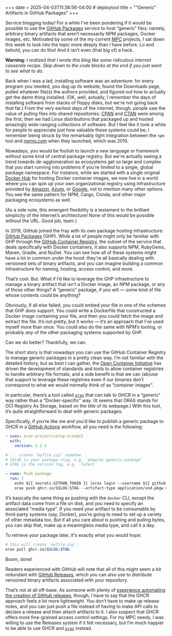 +++
date = 2025-04-03T11:38:56-04:00 # deploytool
title = "“Generic” Artifacts in GitHub Packages"
+++

Service blogging today! For a while I’ve been pondering if it would be possible
to use the [GitHub Packages][gp] service to host “generic” files: namely,
arbitrary binary artifacts that aren’t necessarily NPM packages, Docker images,
etc. Motivated by some of the my current [MPC] projects, I sat down this week to
look into the topic more deeply than I have before. Lo and behold, you can do
this! And it isn’t even (that big of) a hack.

[gp]: https://docs.github.com/en/packages
[MPC]: https://minorplanetcenter.net/

<!-- more -->

**Warning:** *I realized that I wrote this blog like some ridiculous internet
casserole recipe. Skip down to the code blocks at the end if you just want to
see what to do.*

Back when I was a lad, installing software was an adventure: for every program
you needed, you dug up its website, found the Downloads page, pulled whatever
file(s) the authors provided, and figured out how to actually get the damn thing
installed. (OK, well, actually, I remember the days of installing software from
stacks of floppy disks, but we're not going back *that* far.) From the very
earliest days of the internet, though, people saw the value of pulling files
into shared repositories: [CPAN] and [CTAN] were among the first; then we had
Linux distributions that packaged up and hosted amazingly wide-ranging
collections of software. But I feel like it took a while for people to
appreciate just how valuable these systems could be; I remember being struck by
the remarkably tight integration between the `npm` tool and [npmjs.com] when
they launched, which was 2010.

[CPAN]: https://www.cpan.org/
[CTAN]: https://ctan.org/
[npmjs.com]: https://www.npmjs.com/

Nowadays, you would be foolish to launch a new language or framework *without*
some kind of central package registry. But we're actually seeing a trend towards
*de*-agglomeration as ecosystems get so large and complex that you start running
into problems if you're limited to a single, global package namespace. For
instance, while we started with a single original [Docker Hub] for hosting
Docker container images, we now live in a world where you can spin up your own
organizational registry using infrastructure provided by [Amazon][ecr],
[Azure][acr], or [Google][gar], not to mention many other options. You see the
same pattern for NPM, Cargo, Conda, and other major packaging ecosystems as
well.

[Docker Hub]: https://hub.docker.com/
[ecr]: https://aws.amazon.com/ecr/
[acr]: https://azure.microsoft.com/en-us/products/container-registry
[gar]: https://cloud.google.com/artifact-registry/docs

(As a side note, this emergent flexibility is a testament to the brilliant
simplicity of the Internet’s architecture! None of this would be possible
without the URL. Good job, team.)

In 2019, GitHub joined the fray with its own package hosting infrastructure:
[GitHub Packages][gp] (GHP). While a lot of people might only be familiar with
GHP through the [GitHub Container Registry][ghcr], the subset of the service
that deals specifically with Docker containers, it also supports NPM, RubyGems,
Maven, Gradle, and NuGet. You can see how all of these systems might have a lot
in common under the hood: they're all basically dealing with versioned sets of
binary artifacts, and you can imagine building a common infrastructure for
naming, hosting, access control, and more.

[ghcr]: https://github.blog/news-insights/product-news/github-packages-container-registry-generally-available/

That’s cool. But. What if I’d like to leverage the GHP infrastructure to manage
a binary artifact that isn’t a Docker image, an NPM package, or any of those
other things? A “generic” package, if you will — some kind of file whose
contents could be anything?

Obviously, if all else failed, you could embed your file in one of the schemes
that GHP *does* support. You could write a Dockerfile that constructed a Docker
image containing your file, and then you could fetch the image and extract the
file. It’s not pretty, but it works — it’s an approach that I’ve used myself
more than once. You could also do the same with NPM’s tooling, or probably *any*
of the other packaging systems supported by GHP.

Can we do better? Thankfully, we can.

The short story is that nowadays you can use the GitHub Container Registry to
manage generic packages in a pretty clean way. I’m not familiar with the
detailed history, but as best I can gather, the [Open Container Initiative][oci]
has driven the development of standards and tools to allow container registries
to handle arbitrary file formats, and a side benefit is that we can (ab)use that
support to leverage these registries even if our binaries don’t correspond to
what we would normally think of as “container images”.

[oci]: https://opencontainers.org/

In particular, there’s a tool called [`oras`] that can talk to GHCR in a
“generic“ way rather than a “Docker-specific” way. (It seems that ORAS stands
for OCI Registry As Storage, based on the title of its webpage.) With this tool,
it’s quite straightforward to deal with generic packages.

[`oras`]: https://oras.land/

Specifically, if you’re like me and you’d like to publish a generic package to
GHCR in a [GitHub Actions][gha] workflow, all you need is the following:

[gha]: https://github.com/features/actions

```yaml
- uses: oras-project/setup-oras@v1
  with:
    version: 1.2.2

# ... create `myfile.zip` somehow
# $SLUG is your package slug, e.g. `pkgw/my-generic-package`
# $TAG is the version tag, e.g. `latest`

- name: Push package
  run: |
    echo ${{ secrets.GITHUB_TOKEN }} |oras login --username ${{ github.repository_owner }} --password-stdin ghcr.io
    oras push ghcr.io/$SLUG:$TAG --artifact-type application/vnd.pkgw myfile.zip
```

It’s basically the same thing as pushing with the `docker` CLI, except the
artifact data come from a file on disk, and you need to specify an associated
"media type". If you need your artifact to be consumable by third-party systems
(say, Docker), you’re going to need to set up a variety of other metadata too.
But if all you care about is pushing and pulling bytes, you can skip that, make
up a meaningless media type, and call it a day.

To retrieve your package later, it's exactly what you would hope:

```sh
# this will create `myfile.zip`:
oras pull ghcr.io/$SLUG:$TAG
```

Boom, done!

Readers experienced with GitHub will note that all of this might seem a bit
redundant with [GitHub Releases][ghr], which you can also use to distribute
versioned binary artifacts associated with your repository.

[ghr]: https://docs.github.com/en/repositories/releasing-projects-on-github/about-releases

That’s not at all off-base. As someone with plenty of [experience automating the
creation of GitHub releases][cranko], though, I have to say that the GHCR
approach feels a lot more lightweight. You don’t have to make up release notes,
and you can just push a file instead of having to make API calls to declare a
release and then attach artifacts to it. I also suspect that GHCR offers more
fine-grained access control settings. For my MPC needs, I was willing to use the
Releases system if it felt necessary, but I’m much happier to be able to use
GHCR and [`oras`] instead.

[cranko]: https://pkgw.github.io/cranko/book/latest/
